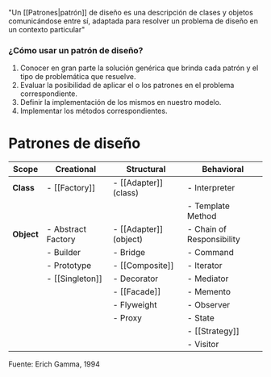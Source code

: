 "Un [[Patrones|patrón]] de diseño es una descripción de clases y objetos comunicándose entre sí, adaptada para resolver un problema de diseño en un contexto particular" 

### ¿Cómo usar un patrón de diseño?
1. Conocer en gran parte la solución genérica que brinda cada patrón y el tipo de problemática que resuelve.
2. Evaluar la posibilidad de aplicar el o los patrones en el problema correspondiente.
3. Definir la implementación de los mismos en nuestro modelo.
4. Implementar los métodos correspondientes.

# Patrones de diseño
| Scope      | Creational        | Structural            | Behavioral                |
|------------|-------------------|-----------------------|---------------------------|
| **Class**  | - [[Factory]]     | - [[Adapter]] (class) | - Interpreter             |
|            |                   |                       | - Template Method         |
| **Object** | - Abstract Factory| - [[Adapter]] (object)| - Chain of Responsibility |
|            | - Builder         | - Bridge              | - Command                 |
|            | - Prototype       | - [[Composite]]       | - Iterator                |
|            | - [[Singleton]]   | - Decorator           | - Mediator                |
|            |                   | - [[Facade]]          | - Memento                 |
|            |                   | - Flyweight           | - Observer                |
|            |                   | - Proxy               | - State                   |
|            |                   |                       | - [[Strategy]]                |
|            |                   |                       | - Visitor                 |

Fuente: Erich Gamma, 1994

